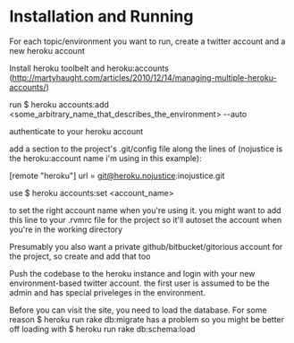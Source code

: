 Installation and Running
===

For each topic/environment you want to run, create a twitter account and a new heroku account

Install heroku toolbelt and heroku:accounts (http://martyhaught.com/articles/2010/12/14/managing-multiple-heroku-accounts/)

run $ heroku accounts:add <some_arbitrary_name_that_describes_the_environment> --auto

authenticate to your heroku account

add a section to the project's .git/config file along the lines of (nojustice is the heroku:account name i'm using in this example):

[remote "heroku"]
	url = git@heroku.nojustice:inojustice.git

use $ heroku accounts:set <account_name>



to set the right account name when you're using it. you might want to add this line to your .rvmrc file for the project so it'll autoset the account when you're in the working directory


Presumably you also want a private github/bitbucket/gitorious account for the project, so create and add that too

Push the codebase to the heroku instance and login with your new environment-based twitter account. the first user is assumed to be the admin and has special priveleges in the environment.


Before you can visit the site, you need to load the database. For some reason $ heroku run rake db:migrate has a problem so you might be better off loading with $ heroku run rake db:schema:load